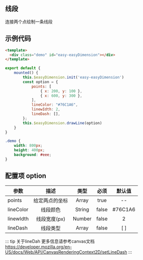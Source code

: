 ## 线段
<p>连接两个点绘制一条线段</p>
<template>
  <div class="demo" id="easy-easyDimension"></div>
</template>

<script>
import EasyDimension from "../../packages/mark/index.js"
const easyDimension = new EasyDimension()
export default {
  mounted() {
    easyDimension.init('easy-easyDimension')
    // 使用实例方法进行标注，具体的方法和配置项如下
    const option = {
      points: [
        { x: 200, y: 100 },
        { x: 600, y: 300 },
      ],
      lineColor: "#76C1A6",
      linewIdth: 2,
      lineDash: [],
    };
    easyDimension.drawLine(option);
  }
}
</script>

<style>
.demo {
  width: 800px;
  height: 400px;
  background: #eee;
}
</style>

## 示例代码
```html
<template>
  <div class="demo" id="easy-easyDimension"></div>
</template>
```
```js
export default {
    mounted() {
        this.$easyDimension.init('easy-easyDimension')
        const option = {
            points: [
                { x: 200, y: 100 },
                { x: 600, y: 300 },
            ],
            lineColor: "#76C1A6",
            linewIdth: 2,
            lineDash: [],
        };
        this.$easyDimension.drawLine(option)
    }
}
```
```css
.demo {
    width: 800px;
    height: 400px;
    background: #eee; 
}
```

## 配置项 option
|  参数          | 描述                 |类型    | 必须   |    默认值           |
| ------------- |:--------------------:|:------:|:------:|:------------------:|
| points        |给定两点的坐标          |Array  |true    |         --         |
| lineColor     |线段颜色               |String  |false   |        #76C1A6     |
| linewIdth     |线段宽度(px)           |Number  |false   |        2           |
| lineDash      |线段类型               |Array   |false   |        [ ]         |

::: tip
关于lineDah 更多信息请参考canvas文档 
<https://developer.mozilla.org/en-US/docs/Web/API/CanvasRenderingContext2D/setLineDash>
:::